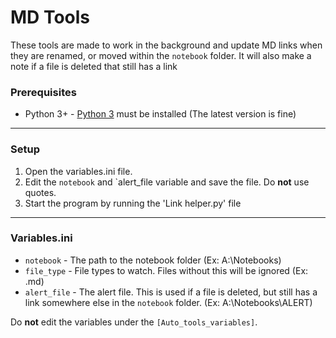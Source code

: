 # MD Tools

These tools are made to work in the background and update MD links when they are renamed, or moved within the `notebook` folder. It will also make a note if a file is deleted that still has a link

### Prerequisites

* Python 3+ - [Python 3](https://www.python.org/downloads/) must be installed (The latest version is fine)

---

### Setup

1. Open the variables.ini file.
2. Edit the `notebook` and `alert_file variable  and save the file. Do **not** use quotes.
3. Start the program by running the 'Link helper.py' file

---

### Variables.ini

* `notebook` - The path to the notebook folder (Ex: A:\Notebooks)
* `file_type` - File types to watch. Files without this will be ignored (Ex: .md)
* `alert_file` - The alert file. This is used if a file is deleted, but still has a link somewhere else in the `notebook` folder. (Ex: A:\Notebooks\ALERT)

Do **not** edit the variables under the `[Auto_tools_variables]`.
